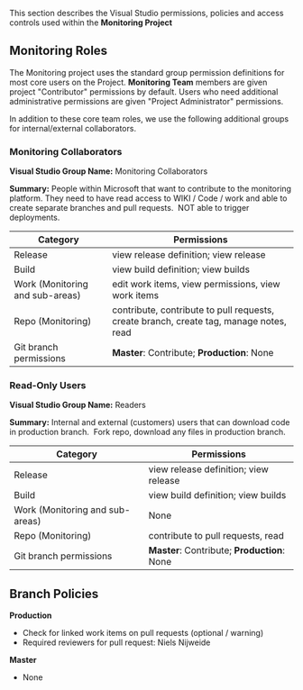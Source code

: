This section describes the Visual Studio permissions, policies and access controls used within the **Monitoring Project**

## Monitoring Roles
The Monitoring project uses the standard group permission definitions for most core users on the Project.  **Monitoring Team** members are given project "Contributor" permissions by default.  Users who need additional administrative permissions are given "Project Administrator" permissions.

In addition to these core team roles, we use the following additional groups for internal/external collaborators.

### Monitoring Collaborators

**Visual Studio Group Name:**  Monitoring Collaborators

**Summary:** People within Microsoft that want to contribute to the monitoring platform. They need to have read access to WIKI / Code / work and able to create separate branches and pull requests.  NOT able to trigger deployments.  

| Category | Permissions |
| -- | -- |
| Release | view release definition; view release |
| Build | view build definition; view builds |
| Work (Monitoring and sub-areas) | edit work items, view permissions, view work items |
| Repo (Monitoring) | contribute, contribute to pull requests, create branch, create tag, manage notes, read |
| Git branch permissions | **Master**: Contribute; **Production**: None |

### Read-Only Users

**Visual Studio Group Name:**  Readers

**Summary:** Internal and external (customers) users that can download code in production branch.  Fork repo, download any files in production branch.

| Category | Permissions |
| -- | -- |
| Release | view release definition; view release |
| Build | view build definition; view builds |
| Work (Monitoring and sub-areas) | None |
| Repo (Monitoring) | contribute to pull requests, read |
| Git branch permissions | **Master**: Contribute; **Production**: None |

## Branch Policies

**Production**
- Check for linked work items on pull requests (optional / warning)
- Required reviewers for pull request:  Niels Nijweide

**Master**
- None